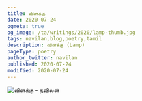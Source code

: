 ```yaml
---
title: விளக்கு
date: 2020-07-24
ogmeta: true
og_image: /ta/writings/2020/lamp-thumb.jpg
tags: navilan,blog,poetry,tamil
description: விளக்கு (Lamp)
pageType: poetry
author_twitter: navilan
published: 2020-07-24
modified: 2020-07-24
---
```

![விளக்கு - நவிலன்](/$relToAbs("lamp.jpg")$)

<!--more-->
